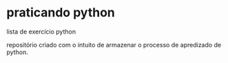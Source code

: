 # praticando python
 lista de exercício python
 
 repositório criado com o intuito de armazenar o processo de apredizado de python.